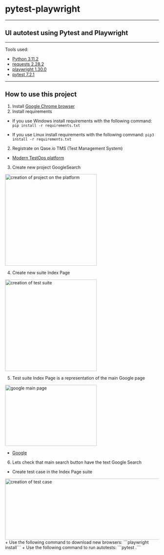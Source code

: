 # pytest-playwright

---

## UI autotest using Pytest and Playwright

---

Tools used:

+ [Python 3.11.2](https://www.python.org/downloads/)
+ [requests 2.28.2](https://pypi.org/project/requests/)
+ [playwright 1.30.0](https://pypi.org/project/playwright/)
+ [pytest 7.2.1](https://pypi.org/project/pytest/)

---

## How to use this project

1. Install [Google Chrome browser](https://www.google.com/chrome/)
2. Install requirements

+ If you use Windows install requirements with the following command:
```pip install -r requirements.txt```

+ If you use Linux install requirements with the following command:
```pip3 install -r requirements.txt```

2. Registrate on Qase.io TMS (Test Management System)
+ [Modern TestOps platform](https://qase.io/)

3. Create new project GoogleSearch
<img src="GS_Qase.png" width="300" height="300" alt="creation of project on the platform">

4. Create new suite Index Page
<img src="Create_suite.png" width="300" height="300" alt="creation of test suite">

5. Test suite Index Page is a representation of the main Google page
<img src="Google_page.png" width="300" height="200" alt="google main page">

+ [Google](https://www.google.com/)

6. Lets check that main search button have the text Google Search
+ Create test case in the Index Page suite
<img src="testCaseGS.png" width="600" height="200" alt="creation of test case">
+ Use the following command to download new browsers:
```playwright install```
+ Use the following command to run autotests:
```pytest .```